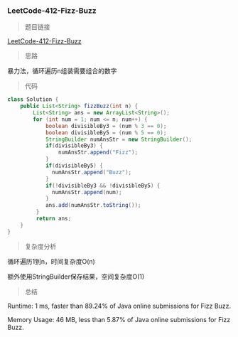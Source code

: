 ### LeetCode-412-Fizz-Buzz

> 题目链接

[LeetCode-412-Fizz-Buzz](https://leetcode.com/problems/fizz-buzz/)

> 思路

暴力法，循环遍历n组装需要组合的数字

> 代码

```java
class Solution {
    public List<String> fizzBuzz(int n) {
        List<String> ans = new ArrayList<String>();
        for (int num = 1; num <= n; num++) {
            boolean divisibleBy3 = (num % 3 == 0);
            boolean divisibleBy5 = (num % 5 == 0);
            StringBuilder numAnsStr = new StringBuilder();
            if(divisibleBy3) {
                numAnsStr.append("Fizz");
            }
            if(divisibleBy5) {
              numAnsStr.append("Buzz");
            }
            if(!divisibleBy3 && !divisibleBy5) {
              numAnsStr.append(num);
            }
            ans.add(numAnsStr.toString());
         }
         return ans;
    }
}
```

> 复杂度分析

循环遍历1到n，时间复杂度O(n)

额外使用StringBuilder保存结果，空间复杂度O(1)

> 总结

Runtime: 1 ms, faster than 89.24% of Java online submissions for Fizz Buzz.

Memory Usage: 46 MB, less than 5.87% of Java online submissions for Fizz Buzz.
